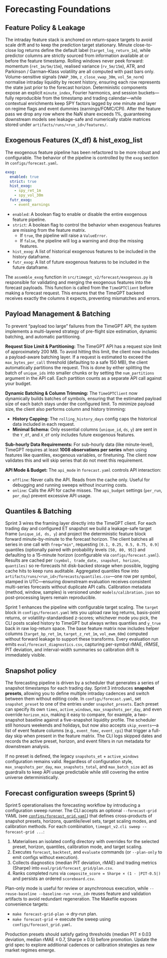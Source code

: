 # Forecasting Foundations

## Feature Policy & Leakage

The intraday feature stack is anchored on return-space targets to avoid scale drift and to keep the prediction target stationary. Minute close-to-close log returns define the default label (`target_log_return_1m`), while predictor columns are strictly sourced from information available at or before the feature timestamp. Rolling windows never peek forward: momentum (`ret_1m/5m/15m`), realised variance (`rv_5m/15m`), ATR, and Parkinson / Garman–Klass volatility are all computed with past bars only. Volume-sensitive signals (`VWAP_30m`, `z_close_vwap_30m`, `vol_5m_norm`) normalise intraday liquidity by recent history, ensuring each row represents the state just prior to the forecast horizon. Deterministic components expose an explicit `minute_index`, Fourier harmonics, and session buckets—fully reproducible from the timestamp and trading calendar—while contextual enrichments keep SPY factors lagged by one minute and layer on regime flags and event dummies (earnings/FOMC/CPI). After the feature pass we drop any row where the NaN share exceeds 1%, guaranteeing downstream models see leakage-safe and numerically stable matrices stored under `artifacts/runs/<run_id>/features/`.

## Exogenous Features (X_df) & hist_exog_list

The exogenous feature pipeline has been refactored to be more robust and configurable. The behavior of the pipeline is controlled by the `exog` section in `configs/forecast.yaml`.

```yaml
exog:
  enabled: true
  strict: true
  hist_exog:
    - spy_ret_1m
    - spy_vol_30m
  futr_exog:
    - event_earnings
```

-   `enabled`: A boolean flag to enable or disable the entire exogenous feature pipeline.
-   `strict`: A boolean flag to control the behavior when exogenous features are missing from the feature matrix.
    -   If `true`, the pipeline will raise a `ValueError`.
    -   If `false`, the pipeline will log a warning and drop the missing features.
-   `hist_exog`: A list of historical exogenous features to be included in the history dataframe.
-   `futr_exog`: A list of future exogenous features to be included in the future dataframe.

The `assemble_exog` function in `src/timegpt_v2/forecast/exogenous.py` is responsible for validating and merging the exogenous features into the forecast payloads. This function is called from the `TimeGPTClient` before making a forecast request. This ensures that the TimeGPT backend receives exactly the columns it expects, preventing mismatches and errors.

## Payload Management & Batching

To prevent “payload too large” failures from the TimeGPT API, the system implements a multi-layered strategy of pre-flight size estimation, dynamic batching, and automatic partitioning.

**Request Size Limit & Partitioning:** The TimeGPT API has a request size limit of approximately 200 MB. To avoid hitting this limit, the client now includes a payload-aware batching layer. If a request is estimated to exceed the `max_bytes_per_call` threshold (defaulting to a safe 150 MB), the client automatically partitions the request. This is done by either splitting the batch of `unique_ids` into smaller chunks or by setting the `num_partitions` argument in the API call. Each partition counts as a separate API call against your budget.

**Dynamic Batching & Column Trimming:** The `TimeGPTClient` now dynamically builds batches of symbols, ensuring that the estimated payload size of each batch stays under the configured limit. To minimize payload size, the client also performs column and history trimming:
*   **History Capping:** The `rolling_history_days` config caps the historical data included in each request.
*   **Minimal Schema:** Only essential columns (`unique_id`, `ds`, `y`) are sent in the `Y_df`, and `X_df` only includes future exogenous features.

**Sub-hourly Data Requirements:** For sub-hourly data (like minute-level), TimeGPT requires at least **1008 observations per series** when using features like quantiles, exogenous variables, or finetuning. The client now validates this and will skip series that do not meet this requirement.

**API Mode & Budget:** The `api_mode` in `forecast.yaml` controls API interaction:
*   `offline`: Never calls the API. Reads from the cache only. Useful for debugging and running sweeps without incurring costs.
*   `online`: Calls the API for cache misses. The `api_budget` settings (`per_run`, `per_day`) prevent excessive API usage.

## Quantiles & Batching

Sprint 3 wires the framing layer directly into the TimeGPT client. For each trading day and configured ET snapshot we build a leakage-safe target frame (`unique_id, ds, y`) and project the deterministic feature block forward minute-by-minute to the forecast horizon. The client batches all series in one call with `freq="min"`, requesting `[0.1, 0.25, 0.5, 0.75, 0.9]` quantiles (optionally paired with probability levels `[50, 80, 95]`) and defaulting to a 15-minute horizon (configurable via `configs/forecast.yaml`). Results are cached per `(symbol, trade_date, snapshot, horizon, quantiles)` so re-forecasts hit disk-backed storage when possible, logging cache hits to keep runs auditable. Aggregated quantiles flow into `artifacts/runs/<run_id>/forecasts/quantiles.csv`—one row per symbol, stamped in UTC—ensuring downstream evaluation receives consistent multi-series forecasts without duplicate API calls. Calibration metadata (method, window, samples) is versioned under `models/calibration.json` so post-processing layers remain reproducible.

Sprint 1 enhances the pipeline with configurable target scaling. The `target` block in `configs/forecast.yaml` lets you upload raw log returns, basis-point returns, or volatility-standardised z-scores; whichever mode you pick, the CLI posts scaled history to TimeGPT but always writes quantiles and `y_true` back in raw log-return space. The base feature matrix now includes helper columns (`target_bp_ret_1m`, `target_z_ret_1m`, `vol_ewm_60m`) computed without forward leakage to support these transforms. Every evaluation run emits `eval/forecast_diagnostics.csv`, capturing per-symbol rMAE, rRMSE, PIT deviation, and interval-width summaries so calibration drift is immediately visible.

## Snapshot policy

The forecasting pipeline is driven by a scheduler that generates a series of snapshot timestamps for each trading day. Sprint 3 introduces **snapshot presets**, allowing you to define multiple intraday cadences and switch between them without editing code. In `configs/forecast.yaml`, set `snapshot_preset` to one of the entries under `snapshot_presets`. Each preset can specify its own `times`, `active_windows`, `max_snapshots_per_day`, and even override `horizon_min`, making it easy to compare, for example, a two-snapshot baseline against a five-snapshot liquidity profile. The scheduler still honours weekends and holidays, but now also accepts `skip_events`—a list of event feature columns (e.g., `event_fomc`, `event_cpi`) that trigger a full-day skip when present in the feature matrix. The CLI logs skipped dates and records the active preset, horizon, and event filters in run metadata for downstream analysis.

If no preset is defined, the legacy `snapshots_et` + `active_windows` configuration remains valid. Regardless of configuration style, `max_snapshots_per_day`, `max_snapshots_total`, and `max_batch_size` act as guardrails to keep API usage predictable while still covering the entire universe deterministically.

## Forecast configuration sweeps (Sprint 5)

Sprint 5 operationalises the forecasting workflow by introducing a configuration sweep runner. The CLI accepts an optional `--forecast-grid` YAML (see [`configs/forecast_grid.yaml`](configs/forecast_grid.yaml:1)) that defines cross-products of snapshot presets, horizons, quantile/level sets, target scaling modes, and calibration methods. For each combination, `timegpt_v2.cli sweep --forecast-grid ...`:

1. Materialises an isolated config directory with overrides for the selected preset, horizon, quantiles, calibration mode, and target scaling.
2. Executes `forecast`, `backtest`, and `evaluate` commands (or `--plan-only` to emit configs without execution).
3. Collects diagnostics (median PIT deviation, rMAE) and trading metrics (Sharpe) into `eval/grid/forecast_grid/plan.csv`.
4. Ranks completed runs via `composite_score = Sharpe × (1 - |PIT-0.5|)` and persists an ordered `scoreboard.csv`.

Plan-only mode is useful for review or asynchronous execution, while `--reuse-baseline --baseline-run <run_id>` reuses feature and validation artifacts to avoid redundant regeneration. The Makefile exposes convenience targets:

- `make forecast-grid-plan` → dry-run plan.
- `make forecast-grid` → execute the sweep using `configs/forecast_grid.yaml`.

Production presets should satisfy gating thresholds (median PIT ≤ 0.03 deviation, median rMAE ≤ 0.7, Sharpe ≥ 0.5) before promotion. Update the grid spec to explore additional cadences or calibration strategies as new market regimes emerge.
